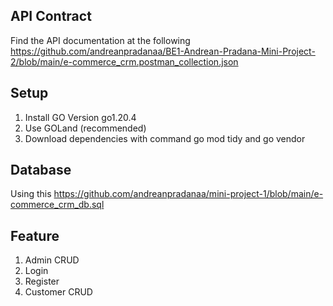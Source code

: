 ## **API Contract**

Find the API documentation at the following https://github.com/andreanpradanaa/BE1-Andrean-Pradana-Mini-Project-2/blob/main/e-commerce_crm.postman_collection.json

## **Setup**
1. Install GO Version go1.20.4
2. Use GOLand (recommended)
3. Download dependencies with command go mod tidy and go vendor

## **Database**
Using this https://github.com/andreanpradanaa/mini-project-1/blob/main/e-commerce_crm_db.sql  

## Feature 
1. Admin CRUD
2. Login 
3. Register
4. Customer CRUD
